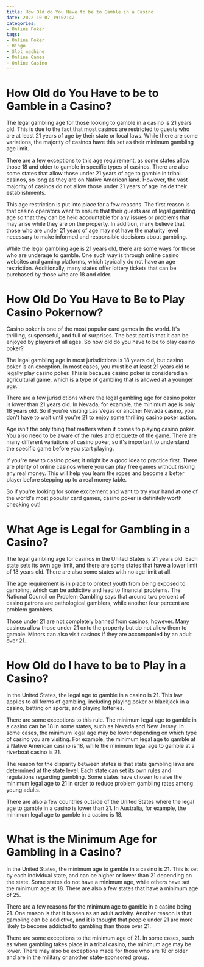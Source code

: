 ```yaml
---
title: How Old do You Have to be to Gamble in a Casino
date: 2022-10-07 19:02:42
categories:
- Online Poker
tags:
- Online Poker
- Bingo
- Slot machine
- Online Games
- Online Casino
---
```



#  How Old do You Have to be to Gamble in a Casino?

The legal gambling age for those looking to gamble in a casino is 21 years old. This is due to the fact that most casinos are restricted to guests who are at least 21 years of age by their state or local laws. While there are some variations, the majority of casinos have this set as their minimum gambling age limit.

There are a few exceptions to this age requirement, as some states allow those 18 and older to gamble in specific types of casinos. There are also some states that allow those under 21 years of age to gamble in tribal casinos, so long as they are on Native American land. However, the vast majority of casinos do not allow those under 21 years of age inside their establishments.

This age restriction is put into place for a few reasons. The first reason is that casino operators want to ensure that their guests are of legal gambling age so that they can be held accountable for any issues or problems that may arise while they are on the property. In addition, many believe that those who are under 21 years of age may not have the maturity level necessary to make informed and responsible decisions about gambling.

While the legal gambling age is 21 years old, there are some ways for those who are underage to gamble. One such way is through online casino websites and gaming platforms, which typically do not have an age restriction. Additionally, many states offer lottery tickets that can be purchased by those who are 18 and older.

#  How Old Do You Have to Be to Play Casino Pokernow?

Casino poker is one of the most popular card games in the world. It's thrilling, suspenseful, and full of surprises. The best part is that it can be enjoyed by players of all ages. So how old do you have to be to play casino poker?

The legal gambling age in most jurisdictions is 18 years old, but casino poker is an exception. In most cases, you must be at least 21 years old to legally play casino poker. This is because casino poker is considered an agricultural game, which is a type of gambling that is allowed at a younger age.

There are a few jurisdictions where the legal gambling age for casino poker is lower than 21 years old. In Nevada, for example, the minimum age is only 18 years old. So if you're visiting Las Vegas or another Nevada casino, you don't have to wait until you're 21 to enjoy some thrilling casino poker action.

Age isn't the only thing that matters when it comes to playing casino poker. You also need to be aware of the rules and etiquette of the game. There are many different variations of casino poker, so it's important to understand the specific game before you start playing.

If you're new to casino poker, it might be a good idea to practice first. There are plenty of online casinos where you can play free games without risking any real money. This will help you learn the ropes and become a better player before stepping up to a real money table.

So if you're looking for some excitement and want to try your hand at one of the world's most popular card games, casino poker is definitely worth checking out!

#  What Age is Legal for Gambling in a Casino?

The legal gambling age for casinos in the United States is 21 years old. Each state sets its own age limit, and there are some states that have a lower limit of 18 years old. There are also some states with no age limit at all.

The age requirement is in place to protect youth from being exposed to gambling, which can be addictive and lead to financial problems. The National Council on Problem Gambling says that around two percent of casino patrons are pathological gamblers, while another four percent are problem gamblers.

Those under 21 are not completely banned from casinos, however. Many casinos allow those under 21 onto the property but do not allow them to gamble. Minors can also visit casinos if they are accompanied by an adult over 21.

#  How Old do I have to be to Play in a Casino?

In the United States, the legal age to gamble in a casino is 21. This law applies to all forms of gambling, including playing poker or blackjack in a casino, betting on sports, and playing lotteries.

There are some exceptions to this rule. The minimum legal age to gamble in a casino can be 18 in some states, such as Nevada and New Jersey. In some cases, the minimum legal age may be lower depending on which type of casino you are visiting. For example, the minimum legal age to gamble at a Native American casino is 18, while the minimum legal age to gamble at a riverboat casino is 21.

The reason for the disparity between states is that state gambling laws are determined at the state level. Each state can set its own rules and regulations regarding gambling. Some states have chosen to raise the minimum legal age to 21 in order to reduce problem gambling rates among young adults.

There are also a few countries outside of the United States where the legal age to gamble in a casino is lower than 21. In Australia, for example, the minimum legal age to gamble in a casino is 18.

#  What is the Minimum Age for Gambling in a Casino?

In the United States, the minimum age to gamble in a casino is 21. This is set by each individual state, and can be higher or lower than 21 depending on the state. Some states do not have a minimum age, while others have set the minimum age at 18. There are also a few states that have a minimum age of 25.

There are a few reasons for the minimum age to gamble in a casino being 21. One reason is that it is seen as an adult activity. Another reason is that gambling can be addictive, and it is thought that people under 21 are more likely to become addicted to gambling than those over 21.

There are some exceptions to the minimum age of 21. In some cases, such as when gambling takes place in a tribal casino, the minimum age may be lower. There may also be exceptions made for those who are 18 or older and are in the military or another state-sponsored group.
